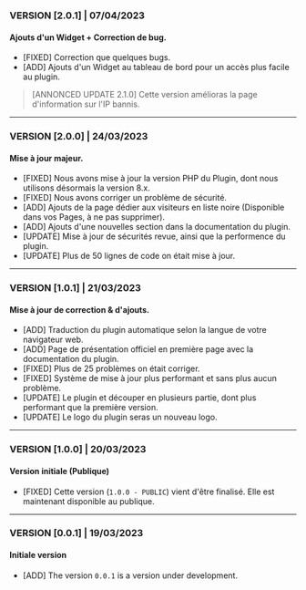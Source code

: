 ### VERSION [2.0.1] | 07/04/2023
#### Ajouts d'un Widget + Correction de bug.
* [FIXED] Correction que quelques bugs.
* [ADD] Ajouts d'un Widget au tableau de bord pour un accès plus facile au plugin.

> [ANNONCED UPDATE 2.1.0] Cette version amélioras la page d'information sur l'IP bannis.

***

### VERSION [2.0.0] | 24/03/2023
#### Mise à jour majeur.
* [FIXED] Nous avons mise à jour la version PHP du Plugin, dont nous utilisons désormais la version 8.x.
* [FIXED] Nous avons corriger un problème de sécurité.
* [ADD] Ajouts de la page dédier aux visiteurs en liste noire (Disponible dans vos Pages, à ne pas supprimer).
* [ADD] Ajouts d'une nouvelles section dans la documentation du plugin.
* [UPDATE] Mise à jour de sécurités revue, ainsi que la performence du plugin.
* [UPDATE] Plus de 50 lignes de code on était mise à jour. 

***

### VERSION [1.0.1] | 21/03/2023
#### Mise à jour de correction & d'ajouts.
* [ADD] Traduction du plugin automatique selon la langue de votre navigateur web.
* [ADD] Page de présentation officiel en première page avec la documentation du plugin.
* [FIXED] Plus de 25 problèmes on était corriger.
* [FIXED] Système de mise à jour plus performant et sans plus aucun problème.
* [UPDATE] Le plugin et découper en plusieurs partie, dont plus performant que la première version.
* [UPDATE] Le logo du plugin seras un nouveau logo.

***

### VERSION [1.0.0] | 20/03/2023
#### Version initiale (Publique)
* [FIXED] Cette version (`1.0.0 - PUBLIC`) vient d'être finalisé. Elle est maintenant disponible au publique.

***

### VERSION [0.0.1] | 19/03/2023
#### Initiale version
* [ADD] The version `0.0.1` is a version under development.
